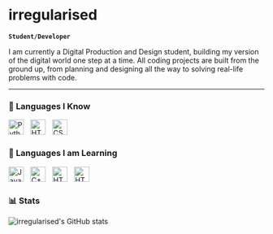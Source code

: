 # irregularised

**`Student/Developer`**

I am currently a Digital Production and Design student, building my version of the digital world one step at a time. All coding projects are built from the ground up, from planning and designing all the way to solving real-life problems with code.

---

### 🧰 Languages I Know

<img align="left" alt="Python" width="30px" style="padding-right:10px;" src="https://cdn.jsdelivr.net/gh/devicons/devicon/icons/python/python-plain.svg" />
<img align="left" alt="HTML" width="30px" style="padding-right:10px;" src="https://cdn.jsdelivr.net/gh/devicons/devicon/icons/html5/html5-plain.svg" />
<img align="left" alt="CSS" width="30px" style="padding-right:10px;" src="https://cdn.jsdelivr.net/gh/devicons/devicon/icons/css3/css3-plain.svg" />
<br />
              
#

### 🧰 Languages I am Learning


<img align="left" alt="JavaScript" width="30px" style="padding-right:10px;" src="https://cdn.jsdelivr.net/gh/devicons/devicon/icons/javascript/javascript-plain.svg" />
<img align="left" alt="C++" width="30px" style="padding-right:10px;" src="https://cdn.jsdelivr.net/gh/devicons/devicon/icons/cplusplus/cplusplus-line.svg" />
<img align="left" alt="HTML" width="30px" style="padding-right:10px;" src="https://cdn.jsdelivr.net/gh/devicons/devicon@latest/icons/c/c-line.svg" />
<img align="left" alt="HTML" width="30px" style="padding-right:10px;" src="https://cdn.jsdelivr.net/gh/devicons/devicon@latest/icons/php/php-plain.svg" />
<br />
 




#

### 📊 Stats

![irregularised's GitHub stats](https://github-readme-stats.vercel.app/api?username=irregularised&show_icons=true&theme=dark)

<!-- ![GitHub Streak](https://streak-stats.demolab.com?user=irregularised&theme=dark&border_radius=4.5) -->
